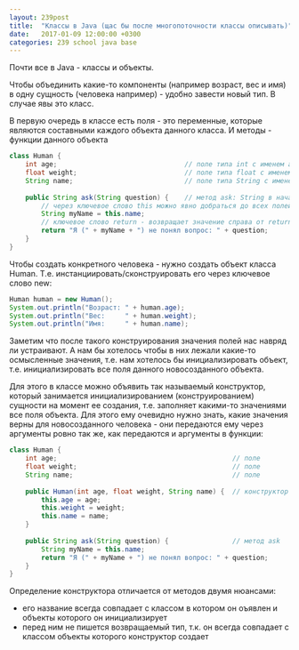 ```yaml
---
layout: 239post
title:  "Классы в Java (щас бы после многопоточности классы описывать)"
date:   2017-01-09 12:00:00 +0300
categories: 239 school java base
---
```


Почти все в Java - классы и объекты.

Чтобы объединить какие-то компоненты (например возраст, вес и имя) в одну сущность (человека например) - удобно завести новый тип. В случае явы это класс.

В первую очередь в классе есть поля - это переменные, которые являются составными каждого объекта данного класса. И методы - функции данного объекта

```java
class Human {
    int age;                                // поле типа int с именем age
    float weight;                           // поле типа float с именем weight
    String name;                            // поле типа String с именем name
    
    public String ask(String question) {    // метод ask: String в начале - тип возвращаемого результата, ask - название метода, String question - аргумент вызова метода
        // через ключевое слово this можно явно добраться до всех полей и методов объекта, в котором мы находимся сейчас (т.е. у кого был вызывал метод ask)
        String myName = this.name;
        // ключевое слово return - возвращает значение справа от return результатом функции
        return "Я (" + myName + ") не понял вопрос: " + question;
    }
}
```

Чтобы создать конкретного человека - нужно создать объект класса Human. Т.е. инстанциировать/сконструировать его через ключевое слово new:

```java
Human human = new Human();
System.out.println("Возраст: " + human.age);
System.out.println("Вес:     " + human.weight);
System.out.println("Имя:     " + human.name);
```

Заметим что после такого конструирования значения полей нас навряд ли устраивают. А нам бы хотелось чтобы в них лежали какие-то осмысленные значения, т.е. нам хотелось бы инициализировать объект, т.е. инициализировать все поля данного новосозданного объекта.

Для этого в классе можно объявить так называемый конструктор, который занимается инициализированием (конструированием) сущности на момент ее создания, т.е. заполняет какими-то значениями все поля объекта. Для этого ему очевидно нужно знать, какие значения верны для новосозданного человека - они передаются ему через аргументы ровно так же, как передаются и аргументы в функции:

```java
class Human {
    int age;                                            // поле
    float weight;                                       // поле
    String name;                                        // поле
    
    public Human(int age, float weight, String name) {  // конструктор
        this.age = age;
        this.weight = weight;
        this.name = name;
    }
    
    public String ask(String question) {                // метод ask
        String myName = this.name;
        return "Я (" + myName + ") не понял вопрос: " + question;
    }
}
```

Определение конструктора отличается от методов двумя нюансами:

 - его название всегда совпадает с классом в котором он оъявлен и объекты которого он инициализирует
 - перед ним не пишется возвращаемый тип, т.к. он всегда совпадает с классом объекты которого конструктор создает
